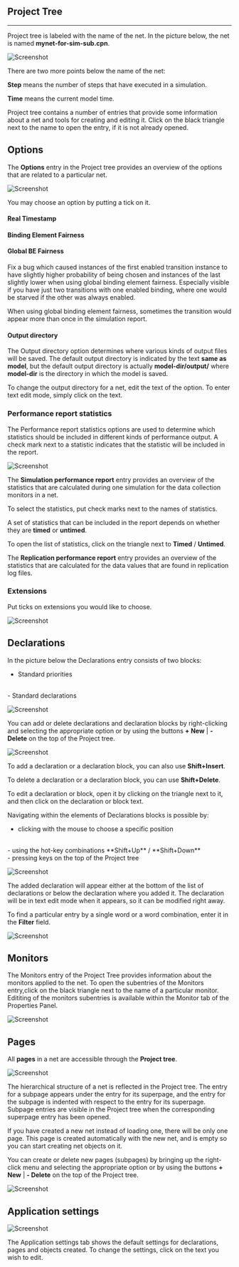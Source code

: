 ## Project Tree 
---

Project tree is labeled with the name of the net. In the picture below, the net is named **mynet-for-sim-sub.cpn**. 

![Screenshot](img/project-tree.png)

There are two more points below the name of the net:

**Step** means the number of steps that have executed in a simulation.

**Time** means the current model time.

Project tree contains a number of entries that provide some information about a net and tools for creating and editing it. Click on the black triangle next to the name to open the entry, if it is not already opened.

## Options

The **Options** entry in the Project tree provides an overview of the options that are related to a particular net.

![Screenshot](img/options.png)

You may choose an option by putting a tick on it.

#### Real Timestamp

#### Binding Element Fairness

#### Global BE Fairness

Fix a bug which caused instances of the first enabled transition instance to have slightly higher probability of being chosen and instances of the last slightly lower when using global binding element fairness. Especially visible if you have just two transitions with one enabled binding, where one would be starved if the other was always enabled.

When using global binding element fairness, sometimes the transition would appear more than once in the simulation report.


#### Output directory 

The Output directory option determines where various kinds of output files will be saved. The default output directory is indicated by the text **same as model**, but the default output directory is actually **model-dir/output/** where **model-dir** is the directory in which the model is saved.

To change the output directory for a net, edit the text of the option. To enter text edit mode, simply click on the text.

### Performance report statistics

The Performance report statistics options are used to determine which statistics should be included in different kinds of performance output. A check mark next to a statistic indicates that the statistic will be included in the report.

![Screenshot](img/simulation.png)


The **Simulation performance report** entry provides an overview of the statistics that are calculated during one simulation for the data collection monitors in a net.

To select the statistics, put check marks next to the names of statistics.

A set of statistics that can be included in the report depends on whether they are **timed** or **untimed**. 

To open the list of statistics, click on the triangle next to **Timed** / **Untimed**.

The **Replication performance report** entry provides an overview of the statistics that are calculated for the data values that are found in replication log files. 

### Extensions
Put ticks on extensions you would like to choose.

![Screenshot](img/extensions.png)


## Declarations

In the picture below the Declarations entry consists of two blocks:
<br>
- Standard priorities
<br>
- Standard declarations

![Screenshot](img/right-click-menu.png)

You can add or delete declarations and declaration blocks by right-clicking and selecting the appropriate option or by using the buttons **+ New** | **- Delete** on the top of the Project tree.
<br>

![Screenshot](img/buttons.png)

To add a declaration or a declaration block, you can also use **Shift+Insert**.

To delete a declaration or a declaration block, you can use **Shift+Delete**.



To edit a declaration or block, open it by clicking on the triangle next to it, and then click on the declaration or block text. 

Navigating within the elements of Declarations blocks is possible by:
<br> 
- clicking with the mouse to choose a specific position 
<br>
- using the hot-key combinations **Shift+Up** / **Shift+Down**
<br>
- pressing keys on the top of the Project tree
<br>

![Screenshot](img/buttons.png)


The added declaration will appear either at the bottom of the list of declarations or below the declaration where you added it. 
The declaration will be in text edit mode when it appears, so it can be modified right away.

To find a particular entry by a single word or a word combination, enter it in the **Filter** field.

![Screenshot](img/filter.png)



## Monitors
The Monitors entry of the Project Tree provides information about the monitors applied to the net. To open the subentries of the Monitors entry,click on the black triangle next to the name of a particular monitor. Edititing of the monitors subentries is available within the Monitor tab of the Properties Panel.

![Screenshot](img/tree-monitors.png)



## Pages
All **pages** in a net are accessible through the **Project tree**. 

![Screenshot](img/pages.png)

The hierarchical structure of a net is reflected in the Project tree. The entry for a subpage appears under the entry for its superpage, and the entry for the subpage is indented with respect to the entry for its superpage. Subpage entries are visible in the Project tree when the corresponding superpage entry has been opened.


If you have created a new net instead of loading one, there will be only one page. This page is created automatically with the new net, and is empty so you can start creating net objects on it.

You can create or delete new pages (subpages) by bringing up the right-click menu and selecting the appropriate option or by using the buttons **+ New** | **- Delete** on the top of the Project tree.

![Screenshot](img/buttons.png)

## Application settings
![Screenshot](img/settings.png)

The Application settings tab shows the default settings for declarations, pages and objects created. To change the settings, click on the text you wish to edit.